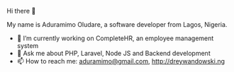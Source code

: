Hi there 👋


My name is Aduramimo Oludare, a software developer from Lagos, Nigeria.

- 🔭 I’m currently working on CompleteHR, an employee management system
- 💬 Ask me about PHP, Laravel, Node JS and Backend development
- 📫 How to reach me: aduramimo@gmail.com, http://dreywandowski.ng





<!--
**dreywandowski/dreywandowski** is a ✨ _special_ ✨ repository because its `README.md` (this file) appears on your GitHub profile.

Here are some ideas to get you started:

- 🔭 I’m currently working on ...
- 🌱 I’m currently learning ...
- 👯 I’m looking to collaborate on ...
- 🤔 I’m looking for help with ...
- 💬 Ask me about ...
- 📫 How to reach me: ...
- 😄 Pronouns: ...
- ⚡ Fun fact: ...
-->
